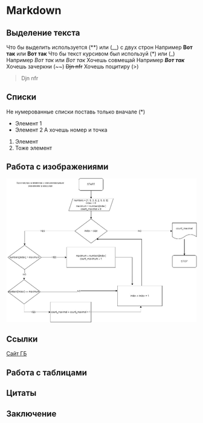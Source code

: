 # Markdown

## Выделение текста
Что бы выделить используется (**) или (__) с двух строн
Например **Вот так** или __Вот так__
Что бы текст курсивом был используй (*) или (_)
Например *Вот так* или _Вот так_
Хочешь совмещай
Например **_Вот так_**
Хочешь зачеркни (~~)
~~Djn nfr~~
Хочешь поцитиру (>)
>Djn nfr
## Списки
Не нумерованные списки поставь только вначале (*)
* Элемент 1
* Элемент 2
А хочешь номер и точка
1. Элемент
2. Тоже элемент 
## Работа с изображениями
![картинка](3_2.jpg)
## Ссылки
[Сайт ГБ](https://gb.ru/)
## Работа с таблицами

## Цитаты 

## Заключение